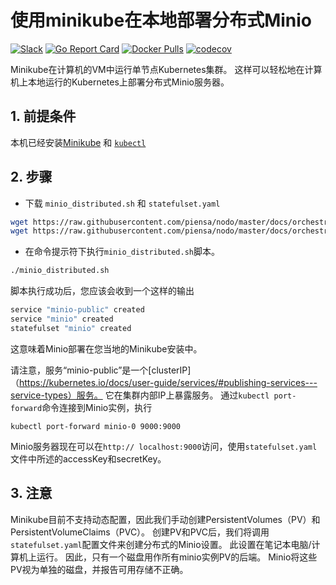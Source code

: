 # 使用minikube在本地部署分布式Minio
 [![Slack](https://slack.minio.io/slack?type=svg)](https://slack.minio.io) [![Go Report Card](https://goreportcard.com/badge/piensa/nodo)](https://goreportcard.com/report/piensa/nodo) [![Docker Pulls](https://img.shields.io/docker/pulls/piensa/nodo.svg?maxAge=604800)](https://hub.docker.com/r/piensa/nodo/) [![codecov](https://codecov.io/gh/piensa/nodo/branch/master/graph/badge.svg)](https://codecov.io/gh/piensa/nodo)

Minikube在计算机的VM中运行单节点Kubernetes集群。 这样可以轻松地在计算机上本地运行的Kubernetes上部署分布式Minio服务器。

## 1. 前提条件

本机已经安装[Minikube](https://github.com/kubernetes/minikube/blob/master/README.md#installation) 和 [`kubectl`](https://kubernetes.io/docs/user-guide/prereqs/)


## 2. 步骤

* 下载 `minio_distributed.sh` 和 `statefulset.yaml`

```sh
wget https://raw.githubusercontent.com/piensa/nodo/master/docs/orchestration/minikube/minio_distributed.sh  
wget https://raw.githubusercontent.com/piensa/nodo/master/docs/orchestration/minikube/statefulset.yaml
```

* 在命令提示符下执行`minio_distributed.sh`脚本。

```sh
./minio_distributed.sh
```

脚本执行成功后，您应该会收到一个这样的输出

```sh
service "minio-public" created
service "minio" created
statefulset "minio" created
```
这意味着Minio部署在您当地的Minikube安装中。

请注意，服务“minio-public”是一个[clusterIP]（https://kubernetes.io/docs/user-guide/services/#publishing-services---service-types）服务。 它在集群内部IP上暴露服务。 通过`kubectl port-forward`命令连接到Minio实例，执行

```
kubectl port-forward minio-0 9000:9000
```

Minio服务器现在可以在`http:// localhost:9000`访问，使用`statefulset.yaml`文件中所述的accessKey和secretKey。

## 3. 注意

Minikube目前不支持动态配置，因此我们手动创建PersistentVolumes（PV）和PersistentVolumeClaims（PVC）。 创建PV和PVC后，我们将调用`statefulset.yaml`配置文件来创建分布式的Minio设置。
此设置在笔记本电脑/计算机上运行。 因此，只有一个磁盘用作所有minio实例PV的后端。 Minio将这些PV视为单独的磁盘，并报告可用存储不正确。
